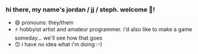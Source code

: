 ### hi there, my name's jordan / jj / steph. welcome 👋!

- 😄 pronouns: they/them
- ⚡ hobbyist artist and amateur programmer. i'd also like to make a game someday... we'll see how that goes
- 🙃 i have no idea what i'm doing :-)
